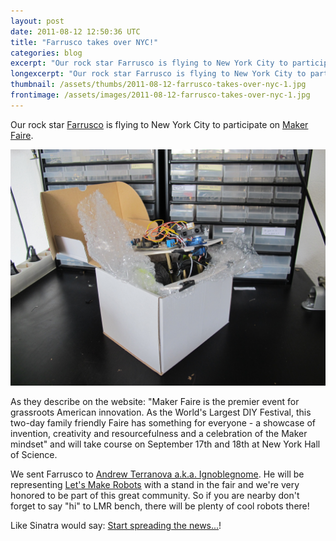 ```yaml
---
layout: post
date: 2011-08-12 12:50:36 UTC
title: "Farrusco takes over NYC!"
categories: blog
excerpt: "Our rock star Farrusco is flying to New York City to participate on Maker Faire."
longexcerpt: "Our rock star Farrusco is flying to New York City to participate on Maker Faire.As they describe on the website: \"Maker  Faire is the premier event for grassroots American innovation. As the  World\'s Largest DIY Festival, this two-day family friendly Faire has  something for everyone - a showcase of invention, creativity and  resourcefulness and a celebration of the Maker mindset\" and will take course on September 17th and 18th at New York Hall of Science."
thumbnail: /assets/thumbs/2011-08-12-farrusco-takes-over-nyc-1.jpg
frontimage: /assets/images/2011-08-12-farrusco-takes-over-nyc-1.jpg
---
```


Our rock star <a href="http://www.guibot.pt/farrusco/">Farrusco</a> is flying to New York City to participate on <a href="http://makerfaire.com/">Maker Faire</a>.

<a href="/assets/images/2011-08-12-farrusco-takes-over-nyc-1.jpg"><img class="postimage" src="/assets/images/2011-08-12-farrusco-takes-over-nyc-1.jpg"/></a>

As they describe on the website: "Maker  Faire is the premier event for grassroots American innovation. As the  World's Largest DIY Festival, this two-day family friendly Faire has  something for everyone - a showcase of invention, creativity and  resourcefulness and a celebration of the Maker mindset" and will take course on September 17th and 18th at New York Hall of Science.

We sent Farrusco to <a href="http://letsmakerobots.com/user/5293">Andrew Terranova a.k.a. Ignoblegnome</a>. He will be representing <a href="http://letsmakerobots.com/">Let's Make Robots</a> with a stand in the fair and we're very honored to be part of this great community. So if you are nearby don't forget to say "hi" to LMR bench, there will be plenty of cool robots there!

Like Sinatra would say: <a href="http://www.youtube.com/watch?v=WV02nP9PLnQ">Start spreading the news...</a>!

&nbsp;